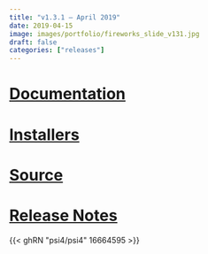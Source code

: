 ```yaml
---
title: "v1.3.1 — April 2019"
date: 2019-04-15
image: images/portfolio/fireworks_slide_v131.jpg
draft: false
categories: ["releases"]
---
```


# [Documentation](psi4manual/1.3.1/index.html)
# [Installers](/installs/v131)
# [Source](https://github.com/psi4/psi4/tree/1.3.x)
# [Release Notes](https://github.com/psi4/psi4/releases/tag/v1.3.1)

{{< ghRN "psi4/psi4" 16664595 >}}
